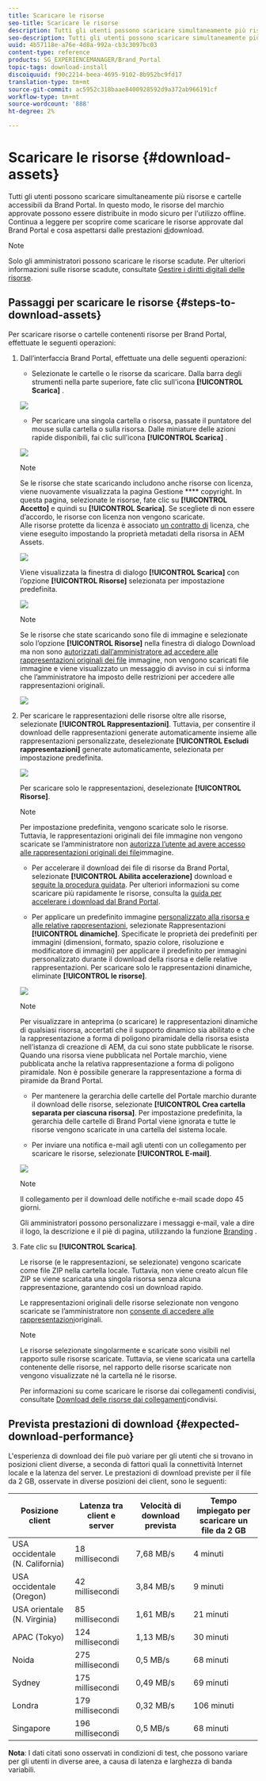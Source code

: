 ```yaml
---
title: Scaricare le risorse
seo-title: Scaricare le risorse
description: Tutti gli utenti possono scaricare simultaneamente più risorse e cartelle a cui possono accedere. In questo modo, le risorse del marchio approvate possono essere distribuite in modo sicuro per l'utilizzo offline.
seo-description: Tutti gli utenti possono scaricare simultaneamente più risorse e cartelle a cui possono accedere. In questo modo, le risorse del marchio approvate possono essere distribuite in modo sicuro per l'utilizzo offline.
uuid: 4b57118e-a76e-4d8a-992a-cb3c3097bc03
content-type: reference
products: SG_EXPERIENCEMANAGER/Brand_Portal
topic-tags: download-install
discoiquuid: f90c2214-beea-4695-9102-8b952bc9fd17
translation-type: tm+mt
source-git-commit: ac5952c318baae8400928592d9a372ab966191cf
workflow-type: tm+mt
source-wordcount: '888'
ht-degree: 2%

---
```



# Scaricare le risorse {#download-assets}

Tutti gli utenti possono scaricare simultaneamente più risorse e cartelle accessibili da Brand Portal. In questo modo, le risorse del marchio approvate possono essere distribuite in modo sicuro per l&#39;utilizzo offline. Continua a leggere per scoprire come scaricare le risorse approvate dal Brand Portal e cosa aspettarsi dalle prestazioni [di](../using/brand-portal-download-users.md#main-pars-header)download.

>[!NOTE]
>
>Solo gli amministratori possono scaricare le risorse scadute. Per ulteriori informazioni sulle risorse scadute, consultate [Gestire i diritti digitali delle risorse](../using/manage-digital-rights-of-assets.md).


## Passaggi per scaricare le risorse {#steps-to-download-assets}

Per scaricare risorse o cartelle contenenti risorse per Brand Portal, effettuate le seguenti operazioni:

1. Dall’interfaccia Brand Portal, effettuate una delle seguenti operazioni:

   * Selezionate le cartelle o le risorse da scaricare. Dalla barra degli strumenti nella parte superiore, fate clic sull&#39;icona **[!UICONTROL Scarica]** .

   ![](assets/downloadassets-1.png)

   * Per scaricare una singola cartella o risorsa, passate il puntatore del mouse sulla cartella o sulla risorsa. Dalle miniature delle azioni rapide disponibili, fai clic sull’icona **[!UICONTROL Scarica]** .

   ![](assets/downloadsingleasset-1.png)

   >[!NOTE]
   >
   >Se le risorse che state scaricando includono anche risorse con licenza, viene nuovamente visualizzata la pagina Gestione **** copyright. In questa pagina, selezionate le risorse, fate clic su **[!UICONTROL Accetto]** e quindi su **[!UICONTROL Scarica]**. Se scegliete di non essere d’accordo, le risorse con licenza non vengono scaricate.\
   >Alle risorse protette da licenza è associato [un contratto di](https://helpx.adobe.com/experience-manager/6-5/assets/using/drm.html#DigitalRightsManagementinAssets) licenza, che viene eseguito impostando la proprietà [](https://helpx.adobe.com/experience-manager/6-5/assets/using/drm.html#DigitalRightsManagementinAssets) metadati della risorsa in AEM Assets.

   ![](assets/licensed-asset-download-1.png)

   Viene visualizzata la finestra di dialogo **[!UICONTROL Scarica]** con l’opzione **[!UICONTROL Risorse]** selezionata per impostazione predefinita.

   ![](assets/donload-assets-dialog-1.png)

   >[!NOTE]
   >
   >Se le risorse che state scaricando sono file di immagine e selezionate solo l’opzione **[!UICONTROL Risorse]** nella finestra di dialogo Download ma non sono [autorizzati dall’amministratore ad accedere alle rappresentazioni originali dei file](../using/brand-portal-adding-users.md#main-pars-procedure-202029708) immagine, non vengono scaricati file immagine e viene visualizzato un messaggio di avviso in cui si informa che l’amministratore ha imposto delle restrizioni per accedere alle rappresentazioni originali.

   ![](assets/restrictaccess-note.png)

1. Per scaricare le rappresentazioni delle risorse oltre alle risorse, selezionate **[!UICONTROL Rappresentazioni]**. Tuttavia, per consentire il download delle rappresentazioni generate automaticamente insieme alle rappresentazioni personalizzate, deselezionate **[!UICONTROL Escludi rappresentazioni]** generate automaticamente, selezionata per impostazione predefinita.

   ![](assets/exclude-auto-renditions.png)

   Per scaricare solo le rappresentazioni, deselezionate **[!UICONTROL Risorse]**.

   >[!NOTE]
   >
   >Per impostazione predefinita, vengono scaricate solo le risorse. Tuttavia, le rappresentazioni originali dei file immagine non vengono scaricate se l’amministratore non [autorizza l’utente ad avere accesso alle rappresentazioni originali dei file](../using/brand-portal-adding-users.md#main-pars-procedure-202029708)immagine.

   * Per accelerare il download dei file di risorse da Brand Portal, selezionate **[!UICONTROL Abilita accelerazione]** download e [seguite la procedura guidata](../using/accelerated-download.md#main-pars-header-405749062). Per ulteriori informazioni su come scaricare più rapidamente le risorse, consulta la [guida per accelerare i download dal Brand Portal](../using/accelerated-download.md).

   * Per applicare un predefinito immagine [personalizzato alla risorsa e alle relative rappresentazioni](../using/brand-portal-image-presets.md#applyimagepresetswhendownloadingimages), selezionate Rappresentazioni **[!UICONTROL dinamiche]**. Specificate le proprietà dei predefiniti per immagini (dimensioni, formato, spazio colore, risoluzione e modificatore di immagini) per applicare il predefinito per immagini personalizzato durante il download della risorsa e delle relative rappresentazioni. Per scaricare solo le rappresentazioni dinamiche, eliminate **[!UICONTROL le risorse]**.

   ![](assets/dynamic-renditions.png)

   >[!NOTE]
   >
   >Per visualizzare in anteprima (o scaricare) le rappresentazioni dinamiche di qualsiasi risorsa, accertati che il supporto dinamico sia abilitato e che la rappresentazione a forma di poligono piramidale della risorsa esista nell’istanza di creazione di AEM, da cui sono state pubblicate le risorse. Quando una risorsa viene pubblicata nel Portale marchio, viene pubblicata anche la relativa rappresentazione a forma di poligono piramidale. Non è possibile generare la rappresentazione a forma di piramide da Brand Portal.

   * Per mantenere la gerarchia delle cartelle del Portale marchio durante il download delle risorse, selezionate **[!UICONTROL Crea cartella separata per ciascuna risorsa]**. Per impostazione predefinita, la gerarchia delle cartelle di Brand Portal viene ignorata e tutte le risorse vengono scaricate in una cartella del sistema locale.

   * Per inviare una notifica e-mail agli utenti con un collegamento per scaricare le risorse, selezionate **[!UICONTROL E-mail]**.

   ![](assets/download-link.png)

   >[!NOTE]
   >
   >Il collegamento per il download delle notifiche e-mail scade dopo 45 giorni.
   >
   >Gli amministratori possono personalizzare i messaggi e-mail, vale a dire il logo, la descrizione e il piè di pagina, utilizzando la funzione [Branding](../using/brand-portal-branding.md) .

1. Fate clic su **[!UICONTROL Scarica]**.

   Le risorse (e le rappresentazioni, se selezionate) vengono scaricate come file ZIP nella cartella locale. Tuttavia, non viene creato alcun file ZIP se viene scaricata una singola risorsa senza alcuna rappresentazione, garantendo così un download rapido.

   Le rappresentazioni originali delle risorse selezionate non vengono scaricate se l’amministratore non [consente di accedere alle rappresentazioni](../using/brand-portal-adding-users.md#main-pars-procedure-202029708)originali.

   >[!NOTE]
   >
   >Le risorse selezionate singolarmente e scaricate sono visibili nel rapporto sulle risorse scaricate. Tuttavia, se viene scaricata una cartella contenente delle risorse, nel rapporto delle risorse scaricate non vengono visualizzate né la cartella né le risorse.

   Per informazioni su come scaricare le risorse dai collegamenti condivisi, consultate [Download delle risorse dai collegamenti](../using/brand-portal-link-share.md#main-pars-header-1703469193)condivisi.

## Prevista prestazioni di download {#expected-download-performance}

L&#39;esperienza di download dei file può variare per gli utenti che si trovano in posizioni client diverse, a seconda di fattori quali la connettività Internet locale e la latenza del server. Le prestazioni di download previste per il file da 2 GB, osservate in diverse posizioni dei client, sono le seguenti:

| Posizione client | Latenza tra client e server | Velocità di download prevista | Tempo impiegato per scaricare un file da 2 GB |
|-------------------------|-----------------------------------|-------------------------|------------------------------------|
| USA occidentale (N. California) | 18 millisecondi | 7,68 MB/s | 4 minuti |
| USA occidentale (Oregon) | 42 millisecondi | 3,84 MB/s | 9 minuti |
| USA orientale (N. Virginia) | 85 millisecondi | 1,61 MB/s | 21 minuti |
| APAC (Tokyo) | 124 millisecondi | 1,13 MB/s | 30 minuti |
| Noida | 275 millisecondi | 0,5 MB/s | 68 minuti |
| Sydney | 175 millisecondi | 0,49 MB/s | 69 minuti |
| Londra | 179 millisecondi | 0,32 MB/s | 106 minuti |
| Singapore | 196 millisecondi | 0,5 MB/s | 68 minuti |

**Nota**: I dati citati sono osservati in condizioni di test, che possono variare per gli utenti in diverse aree, a causa di latenza e larghezza di banda variabili.
